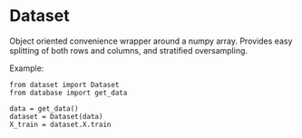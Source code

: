 # Dataset

Object oriented convenience wrapper around a numpy array. Provides easy splitting of both rows and columns, and stratified oversampling.

Example:
```
from dataset import Dataset
from database import get_data

data = get_data()
dataset = Dataset(data)
X_train = dataset.X.train
```
